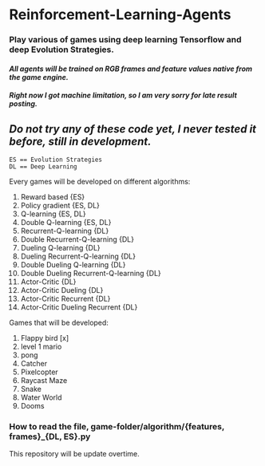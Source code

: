 # Reinforcement-Learning-Agents
### Play various of games using deep learning Tensorflow and deep Evolution Strategies. 

#### *All agents will be trained on RGB frames and feature values native from the game engine.*
#### *Right now I got machine limitation, so I am very sorry for late result posting.*

## *Do not try any of these code yet, I never tested it before, still in development.*

```text
ES == Evolution Strategies
DL == Deep Learning
```

Every games will be developed on different algorithms:
1. Reward based {ES}
2. Policy gradient {ES, DL}
3. Q-learning {ES, DL}
4. Double Q-learning {ES, DL}
5. Recurrent-Q-learning {DL}
6. Double Recurrent-Q-learning {DL}
7. Dueling Q-learning {DL}
8. Dueling Recurrent-Q-learning {DL}
9. Double Dueling Q-learning {DL}
10. Double Dueling Recurrent-Q-learning {DL}
11. Actor-Critic {DL}
12. Actor-Critic Dueling {DL}
13. Actor-Critic Recurrent {DL}
14. Actor-Critic Dueling Recurrent {DL}

Games that will be developed:
1. Flappy bird [x]
2. level 1 mario
3. pong
4. Catcher
5. Pixelcopter
6. Raycast Maze
7. Snake
8. Water World
9. Dooms

### How to read the file, game-folder/algorithm/{features, frames}_{DL, ES}.py

This repository will be update overtime.
